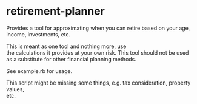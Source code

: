 # retirement-planner
Provides a tool for approximating when you can retire based on your age,
income, investments, etc.  

This is meant as one tool and nothing more, use             
the calculations it provides at your own risk.  This tool should not be used           
as a substitute for other financial planning methods.                                  

See example.rb for usage.
 
This script might be missing some things, e.g. tax consideration, property values,     
etc.
